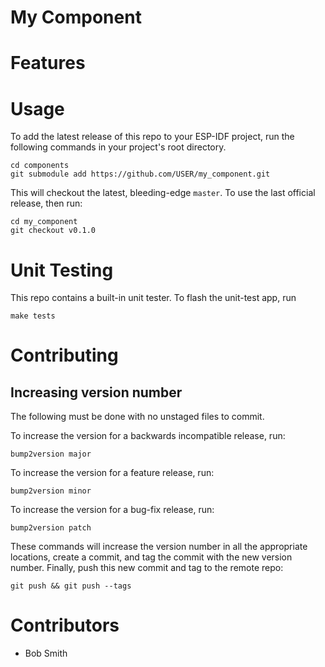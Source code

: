 
# My Component

# Features

# Usage

To add the latest release of this repo to your ESP-IDF project, run the following
commands in your project's root directory.

```
cd components
git submodule add https://github.com/USER/my_component.git
```

This will checkout the latest, bleeding-edge `master`. To use the last official
release, then run:

```
cd my_component
git checkout v0.1.0
```

# Unit Testing
This repo contains a built-in unit tester. To flash the unit-test app, run

```
make tests
```

# Contributing

## Increasing version number

The following must be done with no unstaged files to commit.

To increase the version for a backwards incompatible release, run:

```
bump2version major
```

To increase the version for a feature release, run:

```
bump2version minor
```

To increase the version for a bug-fix release, run:

```
bump2version patch
```

These commands will increase the version number in all the appropriate locations,
create a commit, and tag the commit with the new version number. Finally,
push this new commit and tag to the remote repo:

```
git push && git push --tags
```

# Contributors

* Bob Smith
